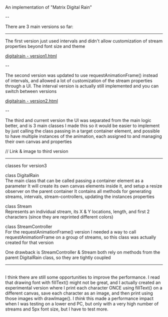 An implementation of "Matrix Digital Rain"

--

There are 3 main versions so far:

---

The first version just used intervals and didn't allow customization of stream properties beyond font size and theme

<a href="https://paulb-h.github.io/digitalrain/versions/version1/version1.html" target="_blank">digitalrain - version1.html</a>

--

The second version was updated to use requestAnimationFrame() instead of intervals, and allowed a lot of customization of the stream properties through a UI. The interval version is actually still implemented and you can switch between versions

<a href="https://paulb-h.github.io/digitalrain/versions/version2/version2.html" target="_blank">digitalrain - version2.html</a>

--

The third and current version the UI was separated from the main logic better, and is 3 main classes
I made this so it would be easier to implement by just calling the class passing in a target container element, and possible to have multiple instances of the animation, each assigned to and managing their own canvas and properties

// Link & image to third version

---

classes for version3

class DigitalRain\
The main class that can be called passing a container element as a parameter
It will create its own canvas elements inside it, and setup a resize observer on the parent container
It contains all methods for generating streams, intervals, stream-controllers, updating the instances properties

class Stream\
Represents an individual stream, its X & Y locations, length, and first 2 characters (since they are reprinted different colors)

class StreamController\
For the requestAnimationFrame() version I needed a way to call requestAnimationFrame on a group of streams, so this class was actually created for that version

One drawback is StreamController & Stream both rely on methods from the parent DigitalRain class, so they are tightly coupled

---

\
I think there are still some opportunities to improve the performance. I read that drawing font with fillText() might not be great, and I actually created an experimental version where I print each character ONCE using fillText() on a different canvas, save each character as an image, and then print using those images with drawImage(). I _think_ this made a performance impact when I was testing on a lower end PC, but only with a very high number of streams and 5px font size, but I have to test more.
